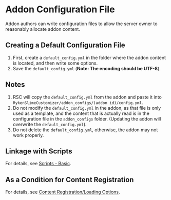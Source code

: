 # Addon Configuration File

Addon authors can write configuration files to allow the server owner to reasonably allocate addon content.

## Creating a Default Configuration File
1. First, create a `default_config.yml` in the folder where the addon content is located, and then write some options.
2. Save the `default_config.yml` (**Note: The encoding should be UTF-8**).

## Notes
1. RSC will copy the `default_config.yml` from the addon and paste it into `RykenSlimeCustomizer/addon_configs/(addon id)/config.yml`.
2. Do not modify the `default_config.yml` in the addon, as that file is only used as a template, and the content that is actually read is in the configuration file in the `addon_configs` folder.
   (Updating the addon will overwrite the `default_config.yml`).
3. Do not delete the `default_config.yml`, otherwise, the addon may not work properly.

## Linkage with Scripts
For details, see [Scripts - Basic](../scripts-basic/basic.md#addon-configuration-file).

## As a Condition for Content Registration
For details, see [Content Registration/Loading Options](context-options.md#about-conditions).
